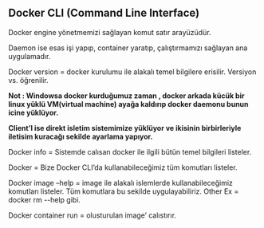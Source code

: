 ## Docker CLI (Command Line Interface)

Docker engine yönetmemizi sağlayan komut satır arayüzüdür.

Daemon ise esas işi yapıp, container yaratıp, çalıştırmamızı sağlayan ana uygulamadır.

Docker version = docker kurulumu ile alakalı temel bilgilere erisilir. Versiyon vs. öğrenilir.

**Not : Windowsa docker kurduğumuz zaman , docker arkada kücük bir linux yüklü VM(virtual machine) ayağa kaldırıp docker daemonu bunun icine yüklüyor.**

**Client’I ise direkt isletim sistemimize yüklüyor ve ikisinin birbirleriyle iletisim kuracağı sekilde ayarlama yapıyor.**

Docker info = Sistemde calısan docker ile ilgili bütün temel bilgileri listeler.

Docker = Bize Docker CLI’da kullanabileceğimiz tüm komutları listeler.

Docker image –help = image ile alakalı islemlerde kullanabileceğimiz komutları listeler. Tüm komutlara bu sekilde uygulayabiliriz.
Other Ex = docker rm --help gibi.

Docker container run = olusturulan image’ calıstırır.

